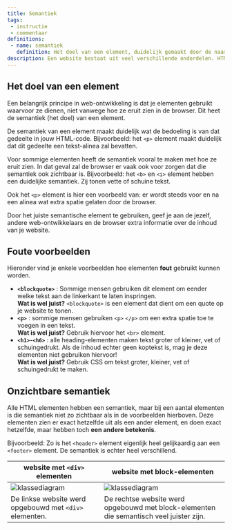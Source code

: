 ```yaml
---
title: Semantiek
tags: 
 - instructie
 - commentaar
definitions:
 - name: semantiek
   definition: Het doel van een element, duidelijk gemaakt door de naam van het element.
description: Een website bestaat uit veel verschillende onderdelen. HTML voorziet heel veel mogelijkheden om die onderdelen correct aan te duiden, maar vaak is er maar één optie de meest correcte. In dit hoofdstuk wordt verder uitgelegd welke onderdelen je best op een bepaalde manier aanduidt.
---
```



## Het doel van een element

Een belangrijk principe in web-ontwikkeling is dat je elementen gebruikt waarvoor ze dienen, niet vanwege hoe ze eruit zien in de browser. Dit heet de semantiek (het doel) van een element.

De semantiek van een element maakt duidelijk wat de bedoeling is van dat gedeelte in jouw HTML-code. Bijvoorbeeld: het `<p>` element maakt duidelijk dat dit gedeelte een tekst-alinea zal bevatten.

Voor sommige elementen heeft de semantiek vooral te maken met hoe ze eruit zien. In dat geval zal de browser er vaak ook voor zorgen dat die semantiek ook zichtbaar is. Bijvoorbeeld: het `<b>` en `<i>` element hebben een duidelijke semantiek. Zij tonen vette of schuine tekst.  

Ook het `<p>` element is hier een voorbeeld van: er wordt steeds voor en na een alinea wat extra spatie gelaten door de browser.

Door het juiste semantische element te gebruiken, geef je aan de jezelf, andere web-ontwikkelaars en de browser extra informatie over de inhoud van je website.


## Foute voorbeelden

Hieronder vind je enkele voorbeelden hoe elementen **fout**  gebruikt kunnen worden.



*   **`<blockquote>`** : Sommige mensen gebruiken dit element om eender welke tekst aan de linkerkant te laten inspringen.<br>
**Wat is wel juist?** `<blockquote>` is een element dat dient om een quote op je website te tonen.
*   **`<p>`** : sommige mensen gebruiken `<p>`&nbsp;`</p>` om een extra spatie toe te voegen in een tekst.<br>
**Wat is wel juist?** Gebruik hiervoor het `<br>` element.
*   **`<h1>`-`<h6>`** : alle heading-elementen maken tekst groter of kleiner, vet of schuingedrukt. Als de inhoud echter geen koptekst is, mag je deze elementen niet gebruiken hiervoor!<br>
**Wat is wel juist?** Gebruik CSS om tekst groter, kleiner, vet of schuingedrukt te maken.


## Onzichtbare semantiek

Alle HTML elementen hebben een semantiek, maar bij een aantal elementen is die semantiek niet zo zichtbaar als in de voorbeelden hierboven. Deze elementen zien er exact hetzelfde uit als een ander element, en doen exact hetzelfde, maar hebben toch **een andere betekenis**. 

Bijvoorbeeld: Zo is het `<header>` element eigenlijk heel gelijkaardig aan een `<footer>` element. De semantiek is echter heel verschillend. 

| website met `<div>` elementen  | website met block-elementen |
| ------------- | ------------- |
| <img src="{{ site.baseurl }}/assets/img/html-semantiek1.jpg" alt="klassediagram" style="height: auto; max-width: 100%">  | <img src="{{ site.baseurl }}/assets/img/html-semantiek2.jpg" alt="klassediagram" style="height: auto; max-width: 100%">   |
| De linkse website werd opgebouwd met `<div>` elementen.  | De rechtse website werd opgebouwd met block-elementen die semantisch veel juister zijn.  |

